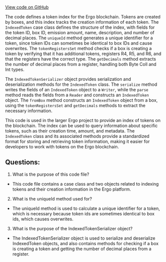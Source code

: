 [View code on GitHub](https://github.com/ergoplatform/ergo/src/main/scala/org/ergoplatform/nodeView/history/extra/IndexedToken.scala)

The code defines a token index for the Ergo blockchain. Tokens are created by boxes, and this index tracks the creation information of each token. The `IndexedToken` case class defines the structure of the index, with fields for the token ID, box ID, emission amount, name, description, and number of decimal places. The `uniqueId` method generates a unique identifier for a token, since token IDs can sometimes be identical to box IDs and cause overwrites. The `tokenRegistersSet` method checks if a box is creating a token by verifying that it has additional tokens, registers R4, R5, and R6, and that the registers have the correct type. The `getDecimals` method extracts the number of decimal places from a register, handling both Byte Coll and Int types. 

The `IndexedTokenSerializer` object provides serialization and deserialization methods for the `IndexedToken` class. The `serialize` method writes the fields of an `IndexedToken` object to a `Writer`, while the `parse` method reads the fields from a `Reader` and constructs an `IndexedToken` object. The `fromBox` method constructs an `IndexedToken` object from a box, using the `tokenRegistersSet` and `getDecimals` methods to extract the necessary information. 

This code is used in the larger Ergo project to provide an index of tokens on the blockchain. The index can be used to query information about specific tokens, such as their creation time, amount, and metadata. The `IndexedToken` class and its associated methods provide a standardized format for storing and retrieving token information, making it easier for developers to work with tokens on the Ergo blockchain.
## Questions: 
 1. What is the purpose of this code file?
- This code file contains a case class and two objects related to indexing tokens and their creation information in the Ergo platform.

2. What is the uniqueId method used for?
- The uniqueId method is used to calculate a unique identifier for a token, which is necessary because token ids are sometimes identical to box ids, which causes overwrites.

3. What is the purpose of the IndexedTokenSerializer object?
- The IndexedTokenSerializer object is used to serialize and deserialize IndexedToken objects, and also contains methods for checking if a box is creating a token and getting the number of decimal places from a register.